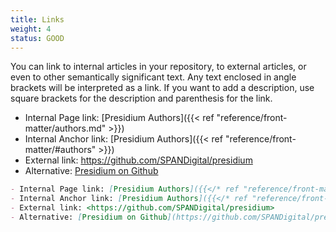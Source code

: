 ```yaml
---
title: Links
weight: 4
status: GOOD
---
```


You can link to internal articles in your repository, to external articles, or even to other semantically significant 
text. Any text enclosed in angle brackets will be interpreted as a link. If you want to add a description, 
use square brackets for the description and parenthesis for the link.

- Internal Page link: [Presidium Authors]({{< ref "reference/front-matter/authors.md" >}})
- Internal Anchor link: [Presidium Authors]({{< ref "reference/front-matter/#authors" >}})
- External link: <https://github.com/SPANDigital/presidium>
- Alternative: [Presidium on Github](https://github.com/SPANDigital/presidium)


```md
- Internal Page link: [Presidium Authors]({{</* ref "reference/front-matter/authors.md" */>}})
- Internal Anchor link: [Presidium Authors]({{</* ref "reference/front-matter/#authors" */>}})
- External link: <https://github.com/SPANDigital/presidium>
- Alternative: [Presidium on Github](https://github.com/SPANDigital/presidium)
```
